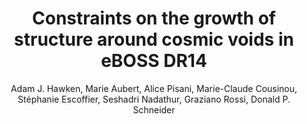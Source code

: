 ---
number: "31"
title: "Constraints on the growth of structure around cosmic voids in eBOSS DR14"
arxiv_link: "https://arxiv.org/abs/1909.04394"
arxiv_id: "1909.04394"
author: "Adam J. Hawken, Marie Aubert, Alice Pisani, Marie-Claude Cousinou, St&eacute;phanie Escoffier, Seshadri Nadathur, Graziano Rossi, Donald P. Schneider"
reviewed: True
journal: "JCAP, 6, 012 (2020)"
---